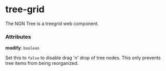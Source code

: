 # tree-grid

The NGN Tree is a treegrid web component.

### Attributes

**modify**: `boolean`

Set this to `false` to disable drag 'n' drop of tree nodes. This only prevents tree items from being reorganized.
